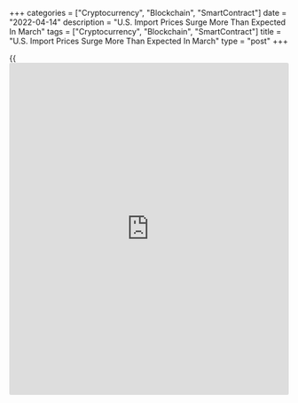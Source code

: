 +++
categories = ["Cryptocurrency", "Blockchain", "SmartContract"]
date = "2022-04-14"
description = "U.S. Import Prices Surge More Than Expected In March"
tags = ["Cryptocurrency", "Blockchain", "SmartContract"]
title = "U.S. Import Prices Surge More Than Expected In March"
type = "post"
+++

{{<iframe id="large-banner" src="https://www.bounty.group/#slide=16.0" width="100%" height="600" scrolling="no" style="border: 0px solid rgb(216, 221, 230); border-radius: 3px;">}}

With prices for fuel imports continuing to skyrocket, the Labor
Department released a report on Thursday showing U.S. import prices
surged by more than expected in the month of March.

The report showed import prices spiked by 2.6 percent in March after
jumping by an upwardly revised 1.6 percent in February.

Economists had expected import prices to shoot up by 2.3 percent
compared to the 1.4 percent increase originally reported for the
previous month.

The Labor Department said export prices also soared by 4.5 percent in
March after spiking by 3.0 percent in February. Export prices were
expected to jump by 2.2 percent.

For comments and feedback [contact](https://www.playgroundfx.com/contact/): editorial@rtt[news](https://www.letsplayfx.com/blog/forex-news-website/).com

[Economic News][1]

 **What parts of the world are seeing the best (and worst) economic
performances lately? Click[here][2] to check out our [Econ Scorecard][2]
and find out! See up-to-the-moment [ranking](https://www.playgroundfx.com/blog/crypto-exchange-ranking/)s for the best and worst
performers in [GDP][3], [unemployment rate][4], [inflation][5] and much
more.**

   1. www.rtt[news](https://www.letsplayfx.com/blog/forex-news-website/).com/Content/EconomicNews.aspx
   2. www.rtt[news](https://www.letsplayfx.com/blog/forex-news-website/).com/economic-scorecard/world-rank/industrial-production/highest-performance.aspx
   3. www.rtt[news](https://www.letsplayfx.com/blog/forex-news-website/).com/economic-scorecard/world-rank/GDP/highest-performance.aspx
   4. www.rtt[news](https://www.letsplayfx.com/blog/forex-news-website/).com/economic-scorecard/world-rank/unemployment-rate/lowest-performance.aspx
   5. www.rtt[news](https://www.letsplayfx.com/blog/forex-news-website/).com/economic-scorecard/world-rank/CPI/highest-performance.aspx